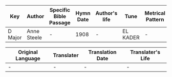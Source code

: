 Key | Author   | Specific Bible Passage     |Hymn Date |Author's life |Tune |Metrical Pattern   |Composer/Source
-- | --------- | ---------------------------|----------|--------------|-----|-------------------|-------------  
D Major |Anne Steele |- |1908 |- |EL KADER |- |Unknown

Original Language | Translater | Translation Date   | Translater's Life  
----------------- | --------- | --------------------|-------------     
\- |- |- |-
